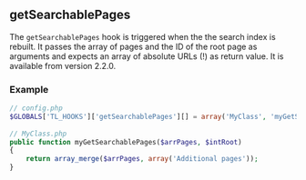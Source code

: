 getSearchablePages
------------------

The ```getSearchablePages``` hook is triggered when the the search index is rebuilt. It passes the array of pages and the ID of the root page as arguments and expects an array of absolute URLs (!) as return value. It is available from version 2.2.0.


### Example ###

```php
// config.php
$GLOBALS['TL_HOOKS']['getSearchablePages'][] = array('MyClass', 'myGetSearchablePages');
 
// MyClass.php
public function myGetSearchablePages($arrPages, $intRoot)
{
    return array_merge($arrPages, array('Additional pages'));
}
``` 

